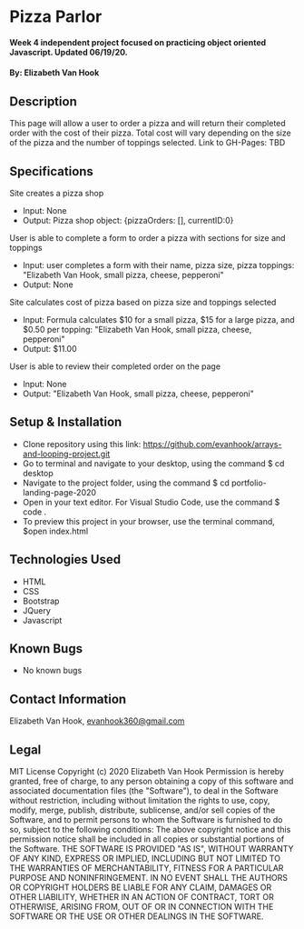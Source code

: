 # Pizza Parlor

#### Week 4 independent project focused on practicing object oriented Javascript. Updated 06/19/20.

#### By: Elizabeth Van Hook

## Description
This page will allow a user to order a pizza and will return their completed order with the cost of their pizza. Total cost will vary depending on the size of the pizza and the number of toppings selected. Link to GH-Pages: TBD


## Specifications
Site creates a pizza shop
* Input: None
* Output: Pizza shop object: {pizzaOrders: [], currentID:0}

User is able to complete a form to order a pizza with sections for size and toppings
* Input: user completes a form with their name, pizza size, pizza toppings: "Elizabeth Van Hook, small pizza, cheese, pepperoni"
* Output: None

Site calculates cost of pizza based on pizza size and toppings selected
* Input: Formula calculates $10 for a small pizza, $15 for a large pizza, and $0.50 per topping: "Elizabeth Van Hook, small pizza, cheese, pepperoni"
* Output: $11.00

User is able to review their completed order on the page
* Input: None
* Output: "Elizabeth Van Hook, small pizza, cheese, pepperoni"

## Setup & Installation
* Clone repository using this link: https://github.com/evanhook/arrays-and-looping-project.git
* Go to terminal and navigate to your desktop, using the command $ cd desktop
* Navigate to the project folder, using the command $ cd portfolio-landing-page-2020
* Open in your text editor. For Visual Studio Code, use the command $ code .
* To preview this project in your browser, use the terminal command, $open index.html

## Technologies Used
* HTML
* CSS
* Bootstrap
* JQuery
* Javascript

## Known Bugs
* No known bugs

## Contact Information
Elizabeth Van Hook, evanhook360@gmail.com

## Legal
MIT License
Copyright (c) 2020 Elizabeth Van Hook
Permission is hereby granted, free of charge, to any person obtaining a copy
of this software and associated documentation files (the "Software"), to deal
in the Software without restriction, including without limitation the rights
to use, copy, modify, merge, publish, distribute, sublicense, and/or sell
copies of the Software, and to permit persons to whom the Software is
furnished to do so, subject to the following conditions:
The above copyright notice and this permission notice shall be included in all
copies or substantial portions of the Software.
THE SOFTWARE IS PROVIDED "AS IS", WITHOUT WARRANTY OF ANY KIND, EXPRESS OR
IMPLIED, INCLUDING BUT NOT LIMITED TO THE WARRANTIES OF MERCHANTABILITY,
FITNESS FOR A PARTICULAR PURPOSE AND NONINFRINGEMENT. IN NO EVENT SHALL THE
AUTHORS OR COPYRIGHT HOLDERS BE LIABLE FOR ANY CLAIM, DAMAGES OR OTHER
LIABILITY, WHETHER IN AN ACTION OF CONTRACT, TORT OR OTHERWISE, ARISING FROM,
OUT OF OR IN CONNECTION WITH THE SOFTWARE OR THE USE OR OTHER DEALINGS IN THE
SOFTWARE.